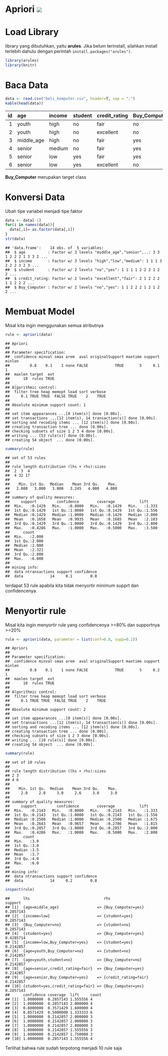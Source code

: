 # Apriori <img src="https://img.shields.io/badge/r-%23276DC3.svg?&style=for-the-badge&logo=r&logoColor=white"/> 


Load Library
============

library yang dibutuhkan, yaitu **arules**. Jika belum terinstall,
silahkan install terlebih dahulu dengan perintah
`install.packages("arules")`.

``` r
library(arules)
library(knitr)
```

Baca Data
=========

``` r
data <- read.csv("beli_komputer.csv", header=T, sep = ";")
kable(head(data))
```

|   id| age         | income | student | credit\_rating | Buy\_Computer |
|----:|:------------|:-------|:--------|:---------------|:--------------|
|    1| youth       | high   | no      | fair           | no            |
|    2| youth       | high   | no      | excellent      | no            |
|    3| middle\_age | high   | no      | fair           | yes           |
|    4| senior      | medium | no      | fair           | yes           |
|    5| senior      | low    | yes     | fair           | yes           |
|    6| senior      | low    | yes     | excellent      | no            |

**Buy\_Computer** merupakan target class

Konversi Data
=============

Ubah tipe variabel menjadi tipe faktor

``` r
data <- data[-1]
for(i in names(data)){
  data[,i]= as.factor(data[,i])
}
str(data)
```

    ## 'data.frame':    14 obs. of  5 variables:
    ##  $ age          : Factor w/ 3 levels "middle_age","senior",..: 3 3 1 2 2 2 1 3 3 2 ...
    ##  $ income       : Factor w/ 3 levels "high","low","medium": 1 1 1 3 2 2 2 3 2 3 ...
    ##  $ student      : Factor w/ 2 levels "no","yes": 1 1 1 1 2 2 2 1 2 2 ...
    ##  $ credit_rating: Factor w/ 2 levels "excellent","fair": 2 1 2 2 2 1 1 2 2 2 ...
    ##  $ Buy_Computer : Factor w/ 2 levels "no","yes": 1 1 2 2 2 1 2 1 2 2 ...

Membuat Model
=============

Misal kita ingin menggunakan semua atributnya

``` r
rule <- apriori(data)
```

    ## Apriori
    ## 
    ## Parameter specification:
    ##  confidence minval smax arem  aval originalSupport maxtime support minlen
    ##         0.8    0.1    1 none FALSE            TRUE       5     0.1      1
    ##  maxlen target  ext
    ##      10  rules TRUE
    ## 
    ## Algorithmic control:
    ##  filter tree heap memopt load sort verbose
    ##     0.1 TRUE TRUE  FALSE TRUE    2    TRUE
    ## 
    ## Absolute minimum support count: 1 
    ## 
    ## set item appearances ...[0 item(s)] done [0.00s].
    ## set transactions ...[12 item(s), 14 transaction(s)] done [0.00s].
    ## sorting and recoding items ... [12 item(s)] done [0.00s].
    ## creating transaction tree ... done [0.00s].
    ## checking subsets of size 1 2 3 4 done [0.00s].
    ## writing ... [53 rule(s)] done [0.00s].
    ## creating S4 object  ... done [0.00s].

``` r
summary(rule)
```

    ## set of 53 rules
    ## 
    ## rule length distribution (lhs + rhs):sizes
    ##  2  3  4 
    ##  4 32 17 
    ## 
    ##    Min. 1st Qu.  Median    Mean 3rd Qu.    Max. 
    ##   2.000   3.000   3.000   3.245   4.000   4.000 
    ## 
    ## summary of quality measures:
    ##     support         confidence        coverage           lift      
    ##  Min.   :0.1429   Min.   :0.8000   Min.   :0.1429   Min.   :1.333  
    ##  1st Qu.:0.1429   1st Qu.:1.0000   1st Qu.:0.1429   1st Qu.:1.556  
    ##  Median :0.1429   Median :1.0000   Median :0.1429   Median :2.000  
    ##  Mean   :0.1658   Mean   :0.9935   Mean   :0.1685   Mean   :2.103  
    ##  3rd Qu.:0.1429   3rd Qu.:1.0000   3rd Qu.:0.1429   3rd Qu.:2.800  
    ##  Max.   :0.4286   Max.   :1.0000   Max.   :0.5000   Max.   :3.500  
    ##      count      
    ##  Min.   :2.000  
    ##  1st Qu.:2.000  
    ##  Median :2.000  
    ##  Mean   :2.321  
    ##  3rd Qu.:2.000  
    ##  Max.   :6.000  
    ## 
    ## mining info:
    ##  data ntransactions support confidence
    ##  data            14     0.1        0.8

terdapat 53 rule apabila kita tidak menyortir minimum supprt dan
confidencenya.

Menyortir rule
==============

Misal kita ingin menyortir rule yang confidencenya \>=80% dan supportnya
\>=20%

``` r
rule <- apriori(data, parameter = list(conf=0.8, supp=0.2))
```

    ## Apriori
    ## 
    ## Parameter specification:
    ##  confidence minval smax arem  aval originalSupport maxtime support minlen
    ##         0.8    0.1    1 none FALSE            TRUE       5     0.2      1
    ##  maxlen target  ext
    ##      10  rules TRUE
    ## 
    ## Algorithmic control:
    ##  filter tree heap memopt load sort verbose
    ##     0.1 TRUE TRUE  FALSE TRUE    2    TRUE
    ## 
    ## Absolute minimum support count: 2 
    ## 
    ## set item appearances ...[0 item(s)] done [0.00s].
    ## set transactions ...[12 item(s), 14 transaction(s)] done [0.00s].
    ## sorting and recoding items ... [12 item(s)] done [0.00s].
    ## creating transaction tree ... done [0.00s].
    ## checking subsets of size 1 2 3 done [0.00s].
    ## writing ... [10 rule(s)] done [0.00s].
    ## creating S4 object  ... done [0.00s].

``` r
summary(rule)
```

    ## set of 10 rules
    ## 
    ## rule length distribution (lhs + rhs):sizes
    ## 2 3 
    ## 4 6 
    ## 
    ##    Min. 1st Qu.  Median    Mean 3rd Qu.    Max. 
    ##     2.0     2.0     3.0     2.6     3.0     3.0 
    ## 
    ## summary of quality measures:
    ##     support         confidence        coverage           lift      
    ##  Min.   :0.2143   Min.   :0.8000   Min.   :0.2143   Min.   :1.333  
    ##  1st Qu.:0.2143   1st Qu.:1.0000   1st Qu.:0.2143   1st Qu.:1.556  
    ##  Median :0.2500   Median :1.0000   Median :0.2500   Median :1.675  
    ##  Mean   :0.2643   Mean   :0.9657   Mean   :0.2786   Mean   :1.815  
    ##  3rd Qu.:0.2857   3rd Qu.:1.0000   3rd Qu.:0.2857   3rd Qu.:2.000  
    ##  Max.   :0.4286   Max.   :1.0000   Max.   :0.5000   Max.   :2.800  
    ##      count    
    ##  Min.   :3.0  
    ##  1st Qu.:3.0  
    ##  Median :3.5  
    ##  Mean   :3.7  
    ##  3rd Qu.:4.0  
    ##  Max.   :6.0  
    ## 
    ## mining info:
    ##  data ntransactions support confidence
    ##  data            14     0.2        0.8

``` r
inspect(rule)
```

    ##      lhs                                 rhs                  support  
    ## [1]  {age=middle_age}                 => {Buy_Computer=yes}   0.2857143
    ## [2]  {income=low}                     => {student=yes}        0.2857143
    ## [3]  {Buy_Computer=no}                => {student=no}         0.2857143
    ## [4]  {student=yes}                    => {Buy_Computer=yes}   0.4285714
    ## [5]  {income=low,Buy_Computer=yes}    => {student=yes}        0.2142857
    ## [6]  {age=youth,Buy_Computer=no}      => {student=no}         0.2142857
    ## [7]  {age=youth,student=no}           => {Buy_Computer=no}    0.2142857
    ## [8]  {age=senior,credit_rating=fair}  => {Buy_Computer=yes}   0.2142857
    ## [9]  {age=senior,Buy_Computer=yes}    => {credit_rating=fair} 0.2142857
    ## [10] {student=yes,credit_rating=fair} => {Buy_Computer=yes}   0.2857143
    ##      confidence coverage  lift     count
    ## [1]  1.0000000  0.2857143 1.555556 4    
    ## [2]  1.0000000  0.2857143 2.000000 4    
    ## [3]  0.8000000  0.3571429 1.600000 4    
    ## [4]  0.8571429  0.5000000 1.333333 6    
    ## [5]  1.0000000  0.2142857 2.000000 3    
    ## [6]  1.0000000  0.2142857 2.000000 3    
    ## [7]  1.0000000  0.2142857 2.800000 3    
    ## [8]  1.0000000  0.2142857 1.555556 3    
    ## [9]  1.0000000  0.2142857 1.750000 3    
    ## [10] 1.0000000  0.2857143 1.555556 4

Terlihat bahwa rule sudah terpotong menjadi 10 rule saja

